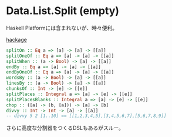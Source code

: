 # Data.List.Split (empty)

Haskell Platformには含まれないが、時々便利。

[hackage](https://hackage.haskell.org/package/split-0.2.3.3/docs/Data-List-Split.html)

```haskell
splitOn :: Eq a => [a] -> [a] -> [[a]]
splitOneOf :: Eq a => [a] -> [a] -> [[a]]
splitWhen :: (a -> Bool) -> [a] -> [[a]]
endBy :: Eq a => [a] -> [a] -> [[a]]
endByOneOf :: Eq a => [a] -> [a] -> [[a]]
wordsBy :: (a -> Bool) -> [a] -> [[a]]
linesBy :: (a -> Bool) -> [a] -> [[a]]
chunksOf :: Int -> [e] -> [[e]]
splitPlaces :: Integral a => [a] -> [e] -> [[e]]
splitPlacesBlanks :: Integral a => [a] -> [e] -> [[e]]
chop :: ([a] -> (b, [a])) -> [a] -> [b]
divvy :: Int -> Int -> [a] -> [[a]]
-- divvy 5 2 [1..10] == [[1,2,3,4,5],[3,4,5,6,7],[5,6,7,8,9]]
```

さらに高度な分割器をつくるDSLもあるがスルー。
